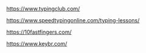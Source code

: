 
https://www.typingclub.com/

https://www.speedtypingonline.com/typing-lessons/

https://10fastfingers.com/

https://www.keybr.com/

